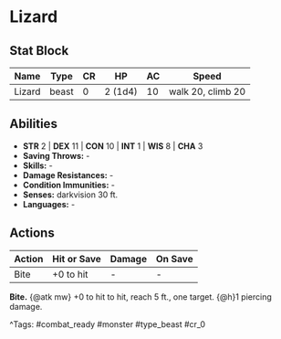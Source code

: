 # Lizard

## Stat Block

| Name | Type | CR | HP | AC | Speed |
|------|------|----|----|----|-------|
| Lizard | beast | 0 | 2 (1d4) | 10 | walk 20, climb 20 |

## Abilities

- **STR** 2 | **DEX** 11 | **CON** 10 | **INT** 1 | **WIS** 8 | **CHA** 3
- **Saving Throws:** -  
- **Skills:** -  
- **Damage Resistances:** -  
- **Condition Immunities:** -  
- **Senses:** darkvision 30 ft.  
- **Languages:** -


## Actions

| Action | Hit or Save | Damage | On Save |
|--------|--------------|--------|----------|
| Bite | +0 to hit | - | - |

**Bite.** {@atk mw} +0 to hit to hit, reach 5 ft., one target. {@h}1 piercing damage.


^Tags: #combat_ready #monster #type_beast #cr_0